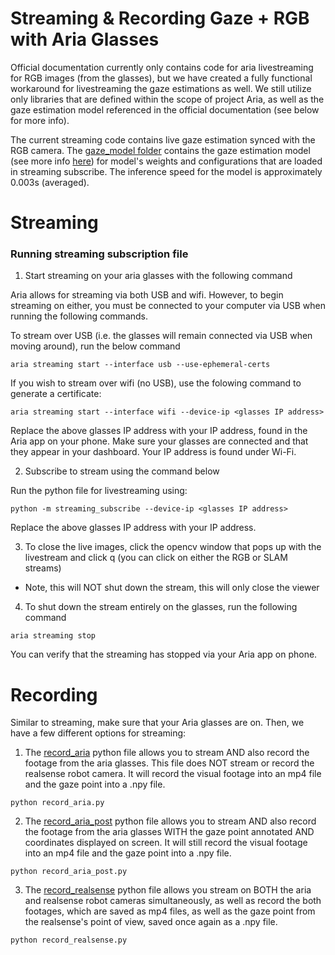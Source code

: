 # Streaming & Recording Gaze + RGB with Aria Glasses

Official documentation currently only contains code for aria livestreaming for RGB images (from the glasses), but we have created a fully functional workaround for livestreaming the gaze estimations as well. We still utilize only libraries that are defined within the scope of project Aria, as well as the gaze estimation model referenced in the official documentation (see below for more info).

The current streaming code contains live gaze estimation synced with the RGB camera. The [gaze_model folder](gaze_model) contains the gaze estimation model (see more info [here](https://facebookresearch.github.io/projectaria_tools/docs/data_formats/mps/mps_eye_gaze)) for model's weights and configurations that are loaded in streaming subscribe. The inference speed for the model is approximately 0.003s (averaged).

# Streaming

### Running streaming subscription file

1. Start streaming on your aria glasses with the following command

Aria allows for streaming via both USB and wifi. However, to begin streaming on either, you must be connected to your computer via USB when running the following commands.

To stream over USB (i.e. the glasses will remain connected via USB when moving around), run the below command
```
aria streaming start --interface usb --use-ephemeral-certs
```

If you wish to stream over wifi (no USB), use the folowing command to generate a certificate:
```
aria streaming start --interface wifi --device-ip <glasses IP address>
```
Replace the above glasses IP address with your IP address, found in the Aria app on your phone. Make sure your glasses are connected and that they appear in your dashboard. Your IP address is found under Wi-Fi.

2. Subscribe to stream using the command below

Run the python file for livestreaming using:
```
python -m streaming_subscribe --device-ip <glasses IP address>
```
Replace the above glasses IP address with your IP address.

3. To close the live images, click the opencv window that pops up with the livestream and click q (you can click on either the RGB or SLAM streams)
* Note, this will NOT shut down the stream, this will only close the viewer

4. To shut down the stream entirely on the glasses, run the following command
```
aria streaming stop
```
You can verify that the streaming has stopped via your Aria app on phone.

# Recording

Similar to streaming, make sure that your Aria glasses are on. Then, we have a few different options for streaming:

1. The [record_aria](record_aria.py) python file allows you to stream AND also record the footage from the aria glasses. This file does NOT stream or record the realsense robot camera. It will record the visual footage into an mp4 file and the gaze point into a .npy file.

```
python record_aria.py
```

2. The [record_aria_post](record_aria_post.py) python file allows you to stream AND also record the footage from the aria glasses WITH the gaze point annotated AND coordinates displayed on screen. It will still record the visual footage into an mp4 file and the gaze point into a .npy file.

```
python record_aria_post.py
```

3. The [record_realsense](record_realsense.py) python file allows you stream on BOTH the aria and realsense robot cameras simultaneously, as well as record the both footages, which are saved as mp4 files, as well as the gaze point from the realsense's point of view, saved once again as a .npy file.

```
python record_realsense.py
```
